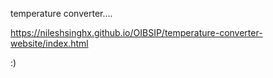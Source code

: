 temperature converter....


https://nileshsinghx.github.io/OIBSIP/temperature-converter-website/index.html









:)













